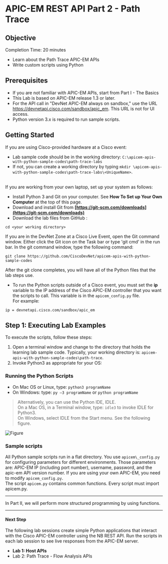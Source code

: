 # APIC-EM REST API Part 2 - Path Trace


## Objective

Completion Time: 20 minutes

* Learn about the Path Trace APIC-EM APIs
* Write custom scripts using Python


## Prerequisites
* If you are not familiar with APIC-EM APIs, start from Part I - The Basics
* This Lab is based on APIC-EM release 1.3 or later.
* For the API call in "DevNet APIC-EM always on sandbox," use the URL https://devnetapi.cisco.com/sandbox/apic_em. This URL is not for UI access.
* Python version 3.x is required to run sample scripts.


## Getting Started

If you are using Cisco-provided hardware at a Cisco event:

*  Lab sample code should be in the working directory: `C:\apicem-apis-with-python-sample-codes\path-trace-labs`
*  If not, you can create a working directory by typing `mkdir \apicem-apis-with-python-sample-codes\path-trace-labs\<UniqueName>`.<br><br>

If you are working from your own laptop, set up your system as follows:

*  Install Python 3 and Git on your computer. See **How To Set up Your Own Computer** at the top of this page.
*  Download and install Git from **[https://git-scm.com/downloads](https://git-scm.com/downloads)**
*  Download the lab files from GitHub :<br>

  ```
  cd <your working directory>
  ```


If you are in the DevNet Zone at a Cisco Live Event, open the Git command window. Either click the Git icon on the Task bar or type 'git cmd' in the run bar.  In the git command window, type the following command:

```
git clone https://github.com/CiscoDevNet/apicem-apis-with-python-sample-codes
```
After the git clone completes, you will have all of the Python files that the lab steps use.

*  To run the Python scripts outside of a Cisco event, you must set the **ip** variable to the IP address of the Cisco APIC-EM controller that you want the scripts to call. This variable is in the `apicem_config.py` file.<br>
For example:

 ```
 ip = devnetapi.cisco.com/sandbox/apic_em
 ```

## Step 1:  Executing Lab Examples

To execute the scripts, follow these steps:

1. Open a terminal window and change to the directory that holds the learning lab sample code.  Typically, your working directory is: `apicem-apis-with-python-sample-codes\path-trace`.
2. Invoke Python3 as appropriate for your OS:<br>

### Running the Python Scripts

  * On Mac OS or Linux, type: `python3 programName`
  * On Windows: type: `py –3 programName` or `python programName`

>  Alternatively, you can use the Python IDE, IDLE.<br> On a Mac OS, in a Terminal window, type: `idle3` to invoke IDLE for Python3.<br>On Windows, select IDLE from the Start menu. See the following figure.</b><br></font>

![Figure](/posts/files/apic-em-path-trace/idle.jpg)



###  Sample scripts
All Python sample scripts run in a flat directory. You use `apicem\_config.py` for configuring parameters for different environments. Those parameters are: APIC-EM IP (including port number), username, password, and the apic-em API version number. If you are using your own APIC-EM, you need to modify `apicem_config.py`. <br>
The script `apicem.py` contains common functions. Every script must import apicem.py.

---
In Part II, we will perform more structured programming by using functions.

---

#### Next Step
The following lab sessions create simple Python applications that interact with the Cisco APIC-EM controller using the NB REST API. Run the scripts in each lab session to see live responses from the APIC-EM server.

* **Lab 1: Host APIs**
* Lab 2: Path Trace - Flow Analysis APIs
